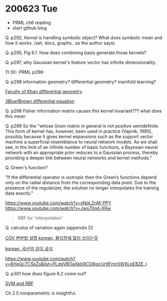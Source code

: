 # 200623 Tue

- PRML ch6 reading
- start github blog

Q. p292, Kernel is handling symbolic object? What does symbolic mean and how it works. (set, docs, graphs.. as the author says)

Q. p295, Fig 6.1. How does combining basis generate those kernels?

Q. p297, why Gaussian kernel's feature vector has infinite dimensionality.


11:30- PRML p298-

Q. p298 information geometry? differential geometry? manifold learning?

[Faculty of Khan differential geometry](https://www.youtube.com/channel/UCGDanWUzNMbIV11lcNi-yBg)

[3Blue1Brown differential equation](https://www.youtube.com/playlist?list=PLZHQObOWTQDNPOjrT6KVlfJuKtYTftqH6)

Q. p298 Fisher information matrix causes this kernel invariant??? what does this mean

Q. p299 So the 
"whose Gram matrix in general is not positive semidefinite. This form of kernel has, however, been used in practice (Vapnik, 1995), possibly because it gives kernel expansions such as the support vector machine a superficial resemblance to neural network models. As we shall see, in the limit of an infinite number of basis functions, a Bayesian neural network with an appropriate prior reduces to a Gaussian process, thereby providing a deeper link between neural networks and kernel methods."

Q. Green's function?

"If the differential operator is isotropic then the Green’s functions depend only on the radial distance from the corresponding data point. Due to the presence of the regularizer, the solution no longer interpolates the training data exactly."

https://www.youtube.com/watch?v=xNqLZnM-PPY
https://www.youtube.com/watch?v=Jws70qd-XRw

> RBF for 'interpolation'

Q. calculus of variation again (appendix D)

[COV 변분법 설명 korean, 물리학에 많이 쓰이는듯](https://www.youtube.com/watch?v=OcRB6omfy9c)

[korean, 곡선의 길이 공식](https://blog.naver.com/bmw9707121/221695439295)

https://www.youtube.com/watch?v=6HeQc7CSkZs&list=PLdgVBOaXkb9CD8igcUr9Fmn5WXLpE8ZE_)

Q. p301 how does figure 6.2 come out?

[SVM and RBF](https://www.youtube.com/watch?v=Z2_yh2sice8)


Ch 2.5 nonparametric is insightful.


<!--stackedit_data:
eyJoaXN0b3J5IjpbLTExNDk5MDg3NDksLTE3NjA0Njc2MDFdfQ
==
-->